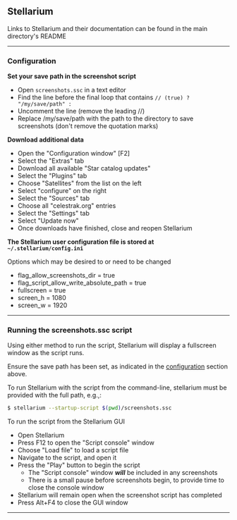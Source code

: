 ## Stellarium
Links to Stellarium and their documentation can be found in the main directory's README
___
### Configuration
**Set your save path in the screenshot script**
- Open `screenshots.ssc` in a text editor
- Find the line before the final loop that contains `// (true) ? "/my/save/path" :`
- Uncomment the line (remove the leading //)
- Replace /my/save/path with the path to the directory to save screenshots (don't remove the quotation marks)

**Download additional data**
- Open the "Configuration window" [F2]
- Select the "Extras" tab
- Download all available "Star catalog updates"
- Select the "Plugins" tab
- Choose "Satellites" from the list on the left
- Select "configure" on the right
- Select the "Sources" tab
- Choose all "celestrak.org" entries
- Select the "Settings" tab
- Select "Update now"
- Once downloads have finished, close and reopen Stellarium

**The Stellarium user configuration file is stored at `~/.stellarium/config.ini`**

Options which may be desired to or need to be changed
- flag_allow_screenshots_dir = true
- flag_script_allow_write_absolute_path = true
- fullscreen = true
- screen_h = 1080
- screen_w = 1920
___
### Running the screenshots.ssc script
Using either method to run the script, Stellarium will display a fullscreen window as the script runs.

Ensure the save path has been set, as indicated in the [configuration](#configuration) section above.

To run Stellarium with the script from the command-line, stellarium must be provided with the full path, e.g.,:
```bash
$ stellarium --startup-script $(pwd)/screenshots.ssc
```
To run the script from the Stellarium GUI
- Open Stellarium
- Press F12 to open the "Script console" window
- Choose "Load file" to load a script file
- Navigate to the script, and open it
- Press the "Play" button to begin the script
  - The "Script console" window ***will*** be included in any screenshots
  - There is a small pause before screenshots begin, to provide time to close the console window
- Stellarium will remain open when the screenshot script has completed
- Press Alt+F4 to close the GUI window
___
